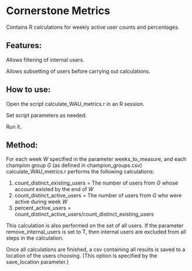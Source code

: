 # Cornerstone Metrics
Contains R calculations for weekly active user counts and percentages. 
## Features:
Allows filtering of internal users.

Allows subsetting of users before carrying out calculations.

## How to use:

Open the script calculate\_WAU\_metrics.r in an R session.

Set script parameters as needed.

Run it.

## Method:

For each week *W* specified in the parameter weeks\_to\_measure, and each champion group *G* (as defined in champion\_groups.csv)
calculate\_WAU\_metrics.r performs the following calculations:

1. count\_distinct\_existing\_users = The number of users from *G* whose account existed by the end of *W*
2. count\_distinct\_active\_users = The number of users from *G* who were active during week *W*
3. percent\_active\_users =  count\_distinct\_active\_users/count\_distinct\_existing\_users

This calculation is also performed on the set of all users. If the parameter remove\_internal\_users is set to T, then internal users are excluded
from all steps in the calculation.

Once all calculations are finished, a csv containing all results is saved to a location of the users choosing. 
(This option is specified by the save\_location parameter.)

